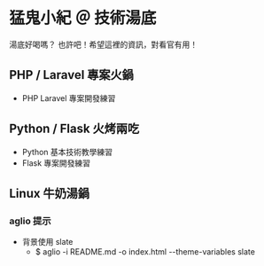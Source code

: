 # 猛鬼小紀 ＠ 技術湯底
湯底好喝嗎？
也許吧！希望這裡的資訊，對看官有用！ 
## PHP / Laravel 專案火鍋
+ PHP Laravel 專案開發練習

## Python / Flask 火烤兩吃
+ Python 基本技術教學練習
+ Flask 專案開發練習
## Linux 牛奶湯鍋

### aglio 提示
+ 背景使用 slate
  + $ aglio -i README.md -o index.html --theme-variables slate
